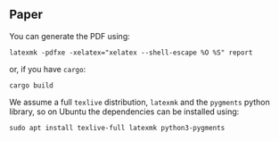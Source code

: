 ## Paper

You can generate the PDF using:

```shell
latexmk -pdfxe -xelatex="xelatex --shell-escape %O %S" report
```

or, if you have `cargo`:

```shell
cargo build
```

We assume a full `texlive` distribution, `latexmk` and the `pygments` python library, so on Ubuntu the dependencies can be installed using:

```shell
sudo apt install texlive-full latexmk python3-pygments
```
